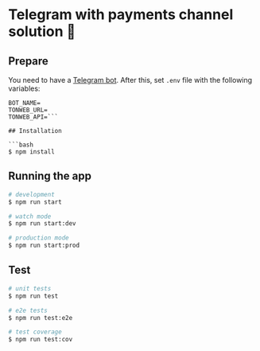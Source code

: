 # Telegram with payments channel solution 🚧

## Prepare
You need to have a [Telegram bot](https://core.telegram.org/bots/api).
After this, set `.env` file with the following variables:

```BOT_TOKEN=
BOT_NAME=
TONWEB_URL=
TONWEB_API=```

## Installation

```bash
$ npm install
```

## Running the app

```bash
# development
$ npm run start

# watch mode
$ npm run start:dev

# production mode
$ npm run start:prod
```

## Test

```bash
# unit tests
$ npm run test

# e2e tests
$ npm run test:e2e

# test coverage
$ npm run test:cov
```
